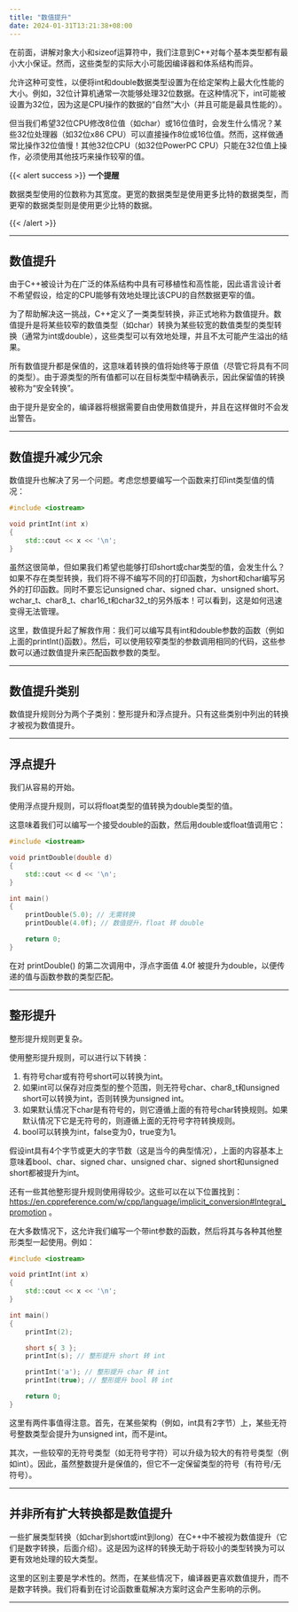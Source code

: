 ```yaml
---
title: "数值提升"
date: 2024-01-31T13:21:38+08:00
---
```


在前面，讲解对象大小和sizeof运算符中，我们注意到C++对每个基本类型都有最小大小保证。然而，这些类型的实际大小可能因编译器和体系结构而异。

允许这种可变性，以便将int和double数据类型设置为在给定架构上最大化性能的大小。例如，32位计算机通常一次能够处理32位数据。在这种情况下，int可能被设置为32位，因为这是CPU操作的数据的“自然”大小（并且可能是最具性能的）。

但当我们希望32位CPU修改8位值（如char）或16位值时，会发生什么情况？某些32位处理器（如32位x86 CPU）可以直接操作8位或16位值。然而，这样做通常比操作32位值慢！其他32位CPU（如32位PowerPC CPU）只能在32位值上操作，必须使用其他技巧来操作较窄的值。

{{< alert success >}}
**一个提醒**

数据类型使用的位数称为其宽度。更宽的数据类型是使用更多比特的数据类型，而更窄的数据类型则是使用更少比特的数据。

{{< /alert >}}

***
## 数值提升

由于C++被设计为在广泛的体系结构中具有可移植性和高性能，因此语言设计者不希望假设，给定的CPU能够有效地处理比该CPU的自然数据更窄的值。

为了帮助解决这一挑战，C++定义了一类类型转换，非正式地称为数值提升。数值提升是将某些较窄的数值类型（如char）转换为某些较宽的数值类型的类型转换（通常为int或double），这些类型可以有效地处理，并且不太可能产生溢出的结果。

所有数值提升都是保值的，这意味着转换的值将始终等于原值（尽管它将具有不同的类型）。由于源类型的所有值都可以在目标类型中精确表示，因此保留值的转换被称为“安全转换”。

由于提升是安全的，编译器将根据需要自由使用数值提升，并且在这样做时不会发出警告。

***
## 数值提升减少冗余

数值提升也解决了另一个问题。考虑您想要编写一个函数来打印int类型值的情况：

```C++
#include <iostream>

void printInt(int x)
{
    std::cout << x << '\n';
}
```

虽然这很简单，但如果我们希望也能够打印short或char类型的值，会发生什么？如果不存在类型转换，我们将不得不编写不同的打印函数，为short和char编写另外的打印函数。同时不要忘记unsigned char、signed char、unsigned short、wchar_t、char8_t、char16_t和char32_t的另外版本！可以看到，这是如何迅速变得无法管理。

这里，数值提升起了解救作用：我们可以编写具有int和double参数的函数（例如上面的printInt()函数）。然后，可以使用较窄类型的参数调用相同的代码，这些参数可以通过数值提升来匹配函数参数的类型。

***
## 数值提升类别

数值提升规则分为两个子类别：整形提升和浮点提升。只有这些类别中列出的转换才被视为数值提升。

***
## 浮点提升

我们从容易的开始。

使用浮点提升规则，可以将float类型的值转换为double类型的值。

这意味着我们可以编写一个接受double的函数，然后用double或float值调用它：

```C++
#include <iostream>

void printDouble(double d)
{
    std::cout << d << '\n';
}

int main()
{
    printDouble(5.0); // 无需转换
    printDouble(4.0f); // 数值提升，float 转 double

    return 0;
}
```

在对 printDouble() 的第二次调用中，浮点字面值 4.0f 被提升为double，以便传递的值与函数参数的类型匹配。

***
## 整形提升

整形提升规则更复杂。

使用整形提升规则，可以进行以下转换：

1. 有符号char或有符号short可以转换为int。
2. 如果int可以保存对应类型的整个范围，则无符号char、char8_t和unsigned short可以转换为int，否则转换为unsigned int。
3. 如果默认情况下char是有符号的，则它遵循上面的有符号char转换规则。如果默认情况下它是无符号的，则遵循上面的无符号字符转换规则。
4. bool可以转换为int，false变为0，true变为1。


假设int具有4个字节或更大的字节数（这是当今的典型情况），上面的内容基本上意味着bool、char、signed char、unsigned char、signed short和unsigned short都被提升为int。

还有一些其他整形提升规则使用得较少。这些可以在以下位置找到：https://en.cppreference.com/w/cpp/language/implicit_conversion#Integral_promotion 。

在大多数情况下，这允许我们编写一个带int参数的函数，然后将其与各种其他整形类型一起使用。例如：

```C++
#include <iostream>

void printInt(int x)
{
    std::cout << x << '\n';
}

int main()
{
    printInt(2);

    short s{ 3 };
    printInt(s); // 整形提升 short 转 int

    printInt('a'); // 整形提升 char 转 int
    printInt(true); // 整形提升 bool 转 int

    return 0;
}
```

这里有两件事值得注意。首先，在某些架构（例如，int具有2字节）上，某些无符号整数类型会提升为unsigned int，而不是int。

其次，一些较窄的无符号类型（如无符号字符）可以升级为较大的有符号类型（例如int）。因此，虽然整数提升是保值的，但它不一定保留类型的符号（有符号/无符号）。

***
## 并非所有扩大转换都是数值提升

一些扩展类型转换（如char到short或int到long）在C++中不被视为数值提升（它们是数字转换，后面介绍）。这是因为这样的转换无助于将较小的类型转换为可以更有效地处理的较大类型。

这里的区别主要是学术性的。然而，在某些情况下，编译器更喜欢数值提升，而不是数字转换。我们将看到在讨论函数重载解决方案时这会产生影响的示例。

***

